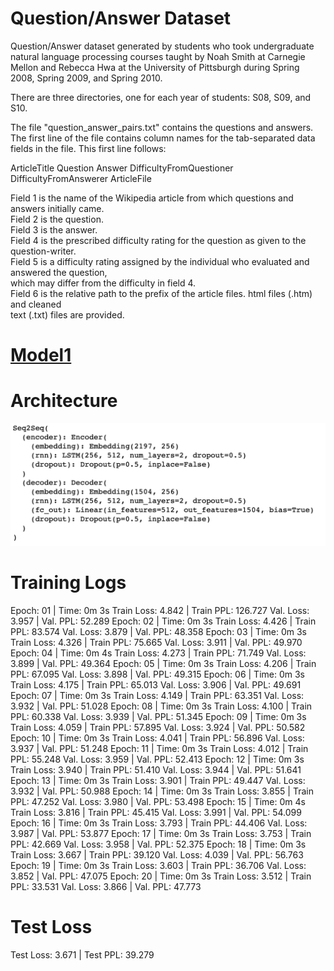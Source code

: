 Question/Answer Dataset
=======================

Question/Answer dataset generated by students who took undergraduate natural language processing courses taught by Noah Smith at Carnegie Mellon and Rebecca Hwa at the University of Pittsburgh during Spring 2008, Spring 2009, and Spring 2010.

There are three directories, one for each year of students: S08, S09, and S10.

The file "question_answer_pairs.txt" contains the questions and answers. The first line of the file contains 
column names for the tab-separated data fields in the file. This first line follows:

ArticleTitle    Question        Answer  DifficultyFromQuestioner        DifficultyFromAnswerer  ArticleFile

Field 1 is the name of the Wikipedia article from which questions and answers initially came.<br />
Field 2 is the question.<br />
Field 3 is the answer.<br />
Field 4 is the prescribed difficulty rating for the question as given to the question-writer. <br />
Field 5 is a difficulty rating assigned by the individual who evaluated and answered the question, <br />
which may differ from the difficulty in field 4.<br />
Field 6 is the relative path to the prefix of the article files. html files (.htm) and cleaned <br />
text (.txt) files are provided.

# [Model1](https://github.com/ganeshkcs/END2/blob/master/S7/Part2/CMU_QA_Dataset.ipynb)

# Architecture

![Neural-Network](https://github.com/ganeshkcs/END2/blob/master/S7/Part2/CMU_QA_Architecture.png)

# Training Logs

Epoch: 01 | Time: 0m 3s
	Train Loss: 4.842 | Train PPL: 126.727
	 Val. Loss: 3.957 |  Val. PPL:  52.289
Epoch: 02 | Time: 0m 3s
	Train Loss: 4.426 | Train PPL:  83.574
	 Val. Loss: 3.879 |  Val. PPL:  48.358
Epoch: 03 | Time: 0m 3s
	Train Loss: 4.326 | Train PPL:  75.665
	 Val. Loss: 3.911 |  Val. PPL:  49.970
Epoch: 04 | Time: 0m 4s
	Train Loss: 4.273 | Train PPL:  71.749
	 Val. Loss: 3.899 |  Val. PPL:  49.364
Epoch: 05 | Time: 0m 3s
	Train Loss: 4.206 | Train PPL:  67.095
	 Val. Loss: 3.898 |  Val. PPL:  49.315
Epoch: 06 | Time: 0m 3s
	Train Loss: 4.175 | Train PPL:  65.013
	 Val. Loss: 3.906 |  Val. PPL:  49.691
Epoch: 07 | Time: 0m 3s
	Train Loss: 4.149 | Train PPL:  63.351
	 Val. Loss: 3.932 |  Val. PPL:  51.028
Epoch: 08 | Time: 0m 3s
	Train Loss: 4.100 | Train PPL:  60.338
	 Val. Loss: 3.939 |  Val. PPL:  51.345
Epoch: 09 | Time: 0m 3s
	Train Loss: 4.059 | Train PPL:  57.895
	 Val. Loss: 3.924 |  Val. PPL:  50.582
Epoch: 10 | Time: 0m 3s
	Train Loss: 4.041 | Train PPL:  56.896
	 Val. Loss: 3.937 |  Val. PPL:  51.248
Epoch: 11 | Time: 0m 3s
	Train Loss: 4.012 | Train PPL:  55.248
	 Val. Loss: 3.959 |  Val. PPL:  52.413
Epoch: 12 | Time: 0m 3s
	Train Loss: 3.940 | Train PPL:  51.410
	 Val. Loss: 3.944 |  Val. PPL:  51.641
Epoch: 13 | Time: 0m 3s
	Train Loss: 3.901 | Train PPL:  49.447
	 Val. Loss: 3.932 |  Val. PPL:  50.988
Epoch: 14 | Time: 0m 3s
	Train Loss: 3.855 | Train PPL:  47.252
	 Val. Loss: 3.980 |  Val. PPL:  53.498
Epoch: 15 | Time: 0m 4s
	Train Loss: 3.816 | Train PPL:  45.415
	 Val. Loss: 3.991 |  Val. PPL:  54.099
Epoch: 16 | Time: 0m 3s
	Train Loss: 3.793 | Train PPL:  44.406
	 Val. Loss: 3.987 |  Val. PPL:  53.877
Epoch: 17 | Time: 0m 3s
	Train Loss: 3.753 | Train PPL:  42.669
	 Val. Loss: 3.958 |  Val. PPL:  52.375
Epoch: 18 | Time: 0m 3s
	Train Loss: 3.667 | Train PPL:  39.120
	 Val. Loss: 4.039 |  Val. PPL:  56.763
Epoch: 19 | Time: 0m 3s
	Train Loss: 3.603 | Train PPL:  36.706
	 Val. Loss: 3.852 |  Val. PPL:  47.075
Epoch: 20 | Time: 0m 3s
	Train Loss: 3.512 | Train PPL:  33.531
	 Val. Loss: 3.866 |  Val. PPL:  47.773
   
# Test Loss 

 Test Loss: 3.671 | Test PPL:  39.279 
 
